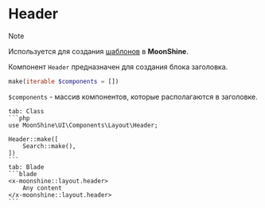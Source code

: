 # Header

> [!NOTE]
> Используется для создания [шаблонов](/docs/{{version}}/appearance/layout) в **MoonShine**.

Компонент `Header` предназначен для создания блока заголовка.

```php
make(iterable $components = [])
```
`$components` - массив компонентов, которые располагаются в заголовке.

~~~tabs
tab: Class
```php
use MoonShine\UI\Components\Layout\Header;

Header::make([
    Search::make(),
])
```
tab: Blade
```blade
<x-moonshine::layout.header>
    Any content
</x-moonshine::layout.header>
```
~~~
